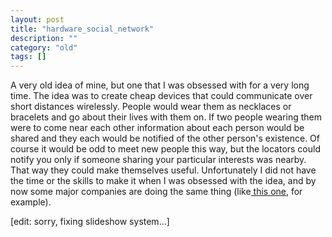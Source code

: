 ```yaml
---
layout: post
title: "hardware_social_network"
description: ""
category: "old"
tags: []
---
```





A very old idea of mine, but one that I was obsessed with for a very long time. The idea was to create cheap devices that could communicate over short distances wirelessly. People would wear them as necklaces or bracelets and go about their lives with them on. If two people wearing them were to come near each other information about each person would be shared and they each would be notified of the other person's existence. Of course it would be odd to meet new people this way, but the locators could notify you only if someone sharing your particular interests was nearby. That way they could make themselves useful. Unfortunately I did not have the time or the skills to make it when I was obsessed with the idea, and by now some major companies are doing the same thing (like[ this one](http://www.engadget.com/2011/12/07/magnetu-connects-you-with-similar-people-in-your-area-because-d/), for example).

[edit: sorry, fixing slideshow system...]
